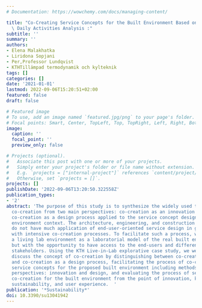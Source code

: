 ```yaml
---
# Documentation: https://wowchemy.com/docs/managing-content/

title: "Co-Creating Service Concepts for the Built Environment Based on the End-User's\
  \ Daily Activities Analysis :"
subtitle: ''
summary: ''
authors:
- Elena Malakhatka
- Liridona Sopjani
- Per,Professor Lundqvist
- KTHTillämpad termodynamik och kylteknik
tags: []
categories: []
date: '2021-01-01'
lastmod: 2022-09-06T15:20:51+02:00
featured: false
draft: false

# Featured image
# To use, add an image named `featured.jpg/png` to your page's folder.
# Focal points: Smart, Center, TopLeft, Top, TopRight, Left, Right, BottomLeft, Bottom, BottomRight.
image:
  caption: ''
  focal_point: ''
  preview_only: false

# Projects (optional).
#   Associate this post with one or more of your projects.
#   Simply enter your project's folder or file name without extension.
#   E.g. `projects = ["internal-project"]` references `content/project/deep-learning/index.md`.
#   Otherwise, set `projects = []`.
projects: []
publishDate: '2022-09-06T13:20:50.322558Z'
publication_types:
- '2'
abstract: 'The purpose of this study is to synthesize the widely used theories about
  co-creation from two main perspectives: co-creation as an innovation process and
  co-creation as a design process applied to the service concept design in the built
  environment context. The architecture, engineering, and construction (AEC) industry
  do not have much application of end-user-oriented service design in general, especially
  with intensive co-creation processes. To facilitate such a process, we are using
  a living lab environment as a laboratorial model of the real built environment,
  but with the opportunity to have access to the end-users and different types of
  stakeholders. Using the KTH Live-in-Lab explorative case study, we were able to
  discuss the concept of co-creation by distinguishing between co-creation as innovation
  and co-creation as a design process, facilitating the process of co-creation of
  service concepts for the proposed built environment including methods from both
  perspectives: innovation and design, and evaluating the process of service concepts
  co-creation for the built environment from the point of innovation, knowledge transfer,
  sustainability, and user experience.  '
publication: '*Sustainability*'
doi: 10.3390/su13041942
---
```

